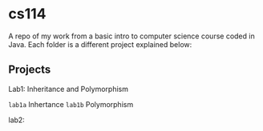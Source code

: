# cs114
A repo of my work from a basic intro to computer science course coded in Java.
Each folder is a different project explained below:

## Projects
Lab1: Inheritance and Polymorphism

`lab1a` Inhertance
`lab1b` Polymorphism

lab2: 
